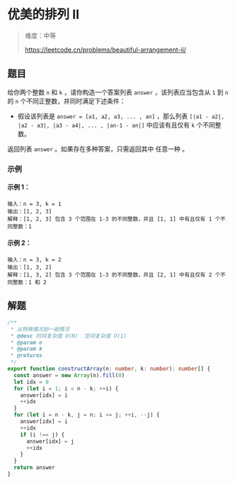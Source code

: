 # 优美的排列 II

> 难度：中等
>
> https://leetcode.cn/problems/beautiful-arrangement-ii/

## 题目

给你两个整数 `n` 和 `k` ，请你构造一个答案列表 `answer` ，该列表应当包含从 `1` 到 `n` 的 `n` 个不同正整数，并同时满足下述条件：

- 假设该列表是 `answer = [a1, a2, a3, ... , an]` ，那么列表 `[|a1 - a2|, |a2 - a3|, |a3 - a4|, ... , |an-1 - an|]` 中应该有且仅有 `k` 个不同整数。

返回列表 `answer` 。如果存在多种答案，只需返回其中 任意一种 。

### 示例

#### 示例 1：

```
输入：n = 3, k = 1
输出：[1, 2, 3]
解释：[1, 2, 3] 包含 3 个范围在 1-3 的不同整数，并且 [1, 1] 中有且仅有 1 个不同整数：1
```

#### 示例 2：

```
输入：n = 3, k = 2
输出：[1, 3, 2]
解释：[1, 3, 2] 包含 3 个范围在 1-3 的不同整数，并且 [2, 1] 中有且仅有 2 个不同整数：1 和 2
```

## 解题

```ts 
/**
 * 从特殊情况到一般情况
 * @desc 时间复杂度 O(N)  空间复杂度 O(1)
 * @param n
 * @param k
 * @returns
 */
export function constructArray(n: number, k: number): number[] {
  const answer = new Array(n).fill(0)
  let idx = 0
  for (let i = 1; i < n - k; ++i) {
    answer[idx] = i
    ++idx
  }
  for (let i = n - k, j = n; i <= j; ++i, --j) {
    answer[idx] = i
    ++idx
    if (i !== j) {
      answer[idx] = j
      ++idx
    }
  }
  return answer
}
```